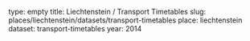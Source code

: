 type: empty
title: Liechtenstein / Transport Timetables
slug: places/liechtenstein/datasets/transport-timetables
place: liechtenstein
dataset: transport-timetables
year: 2014
